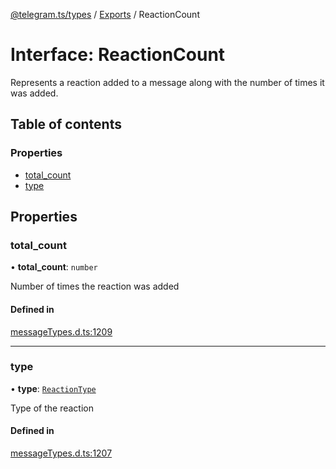 [@telegram.ts/types](../README.md) / [Exports](../modules.md) / ReactionCount

# Interface: ReactionCount

Represents a reaction added to a message along with the number of times it was added.

## Table of contents

### Properties

- [total\_count](ReactionCount.md#total_count)
- [type](ReactionCount.md#type)

## Properties

### total\_count

• **total\_count**: `number`

Number of times the reaction was added

#### Defined in

[messageTypes.d.ts:1209](https://github.com/telegramsjs/types/blob/d08200f/src/messageTypes.d.ts#L1209)

___

### type

• **type**: [`ReactionType`](../modules.md#reactiontype)

Type of the reaction

#### Defined in

[messageTypes.d.ts:1207](https://github.com/telegramsjs/types/blob/d08200f/src/messageTypes.d.ts#L1207)
